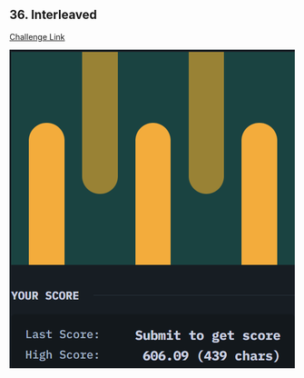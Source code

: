 ## 36. Interleaved  
[Challenge Link](https://cssbattle.dev/play/36)  

![Question](../../images/36.png)